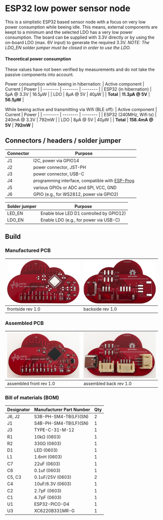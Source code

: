 # ESP32 low power sensor node

This is a simplistic ESP32 based sensor node with a focus on very low power consumption while beeing idle. This means, external components are keept to a minimum and the selected LDO has a very low power consumption. The board can be supplied with 3.3V directly or by using the on-board LDO (max. 6V input) to generate the required 3.3V. *NOTE: The LDO_EN solder jumper must be closed in order to use the LDO.*

#### Theoretical power consumption
These values have not been verified by measurements and do not take the passive components into account.

Power consumption while beeing in hibernation:
| Active component | Current | Power |
| -------- | -------- | -------- |
| ESP32 (in hibernation)  | 5𝜇A @ 3.3V  | 16.5𝜇W |
| LDO  | 8𝜇A @ 5V  | 40𝜇W |
| **Total**  | **11.3𝜇A @ 5V**  | **56.5𝜇W** |

While beeing active and transmitting via Wifi (BLE off):
| Active component | Current | Power |
| -------- | -------- | -------- |
| ESP32 (240MHz, Wifi tx)  | 240mA @ 3.3V  | 792mW |
| LDO  | 8𝜇A @ 5V  | 40𝜇W |
| **Total**  | **158.4mA @ 5V**  | **792mW** |

## Connectors / headers / solder jumper


| Connector | Purpose |
| -------- | -------- |
| J1     | I2C, power via GPIO14     |
| J2     | power connector, JST-PH     |
| J3     | power connector, USB-C     |
| J4     | programming interface, compatible with [ESP-Prog](https://github.com/espressif/esp-iot-solution/blob/master/documents/evaluation_boards/ESP-Prog_guide_en.md)     |
| J5     | various GPIOs or ADC and SPI, VCC, GND     |
| J6     | GPIO (e.g., for WS2812, power via GPIO2)     |

| Solder jumper | Purpose |
| -------- | -------- |
| LED_EN     | Enable blue LED D1 controlled by GPIO12)     |
| LDO_EN     | Enable LDO (e.g., for power via USB-C)     |

## Build

### Manufactured PCB 
![PCB front](doc/pcb_front_rev1.0.png) | ![PCB back](doc/pcb_back_rev1.0.png)
------------ | -------------
frontside rev 1.0 | backside rev 1.0

### Assembled PCB

![PCBA front](doc/pcba_front_rev1.0.png) | ![PCBA back](doc/pcba_back_rev1.0.png)
------------ | -------------
assembled front rev 1.0 | assembled back rev 1.0

### Bill of materials (BOM)

| Designator | Manufacturer Part Number | Qty |
| -------- | -------- |	-------- |	
|J6, J2 |	S3B-PH-SM4-TB(LF)(SN) |	2 |
|J1 |	S4B-PH-SM4-TB(LF)(SN) |	1 |
|J3 |	TYPE-C-31-M-12 |	1 |
|R1 |	10kΩ (0603) |	1 |
|R2 |	330Ω (0603) |	1 |
|D1 |	LED (0603) |	1 |
|L1 |	1.6nH (0603) |	1 |
|C7 |	22uF (0603) |	1 |
|C6 |	0.1uf (0603) |	1 |
|C5, C3 |	0.1uF/25V (0603) |	2 |
|C4 |	10uF/6.3V (0603) |	1 |
|C2 |	2.7pF (0603) |	1 |
|C1 |	4.7pF (0603) |	1 |
|U1 |	ESP32-PICO-D4 |	1 |
|U3 |	XC6220B331MR-G |	1 |
